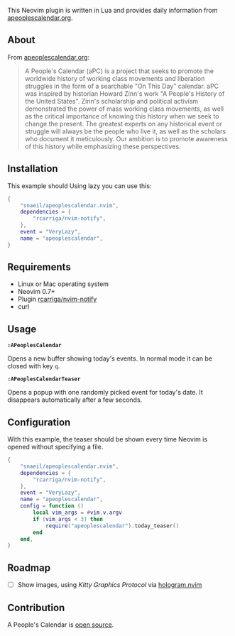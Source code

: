 This Neovim plugin is written in Lua and provides daily information from [apeoplescalendar.org](https://www.apeoplescalendar.org/).

## About

From [apeoplescalendar.org](https://www.apeoplescalendar.org):

> A People's Calendar (aPC) is a project that seeks to promote the worldwide history of working class movements and liberation struggles in the form of a searchable "On This Day" calendar.
> aPC was inspired by historian Howard Zinn's work "A People's History of the United States". Zinn's scholarship and political activism demonstrated the power of mass working class movements, as well as the critical importance of knowing this history when we seek to change the present.
> The greatest experts on any historical event or struggle will always be the people who live it, as well as the scholars who document it meticulously. Our ambition is to promote awareness of this history while emphasizing these perspectives.

## Installation

This example should Using lazy you can use this:

```lua
{
	"snaeil/apeoplescalendar.nvim",
	dependencies = {
		"rcarriga/nvim-notify",
	},
    event = "VeryLazy",
    name = "apeoplescalendar",
}
```

## Requirements

- Linux or Mac operating system
- Neovim 0.7+
- Plugin [rcarriga/nvim-notify](https://github.com/rcarriga/nvim-notify)
- curl

## Usage

**`:APeoplesCalendar`**

Opens a new buffer showing today's events. In normal mode it can be closed with key `q`.

**`:APeoplesCalendarTeaser`**

Opens a popup with one randomly picked event for today's date. It disappears automatically after a few seconds.

## Configuration

With this example, the teaser should be shown every time Neovim is opened without specifying a file.

```lua
{
	"snaeil/apeoplescalendar.nvim",
	dependencies = {
		"rcarriga/nvim-notify",
	},
    event = "VeryLazy",
    name = "apeoplescalendar",
    config = function ()
        local vim_args = #vim.v.argv
        if (vim_args < 3) then
            require("apeoplescalendar").today_teaser()
        end
    end,
}
```

## Roadmap

- [ ] Show images, using _Kitty Graphics Protocol_ via [hologram.nvim](https://github.com/edluffy/hologram.nvim)

## Contribution

A People's Calendar is [open source](https://github.com/aPeoplesCalendar/apc-web).
